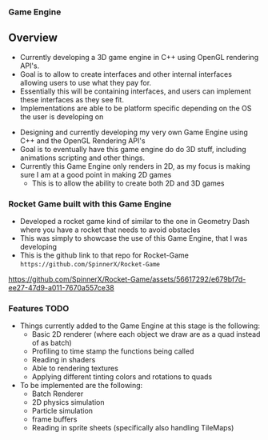 ### Game Engine

## Overview
- Currently developing a 3D game engine in C++ using OpenGL rendering API's.
- Goal is to allow to create interfaces and other internal interfaces allowing users to use what they pay for.
- Essentially this will be containing interfaces, and users can implement these interfaces as they see fit.
- Implementations are able to be platform specific depending on the OS the user is developing on

* Designing and currently developing my very own Game Engine using C++ and the OpenGL Rendering API's
* Goal is to eventually have this game engine do do 3D stuff, including animations scripting and other things.
* Currently this Game Engine only renders in 2D, as my focus is making sure I am at a good point in making 2D games
    * This is to allow the ability to create both 2D and 3D games

### Rocket Game built with this Game Engine
* Developed a rocket game kind of similar to the one in Geometry Dash where you have a rocket that needs to avoid obstacles
* This was simply to showcase the use of this Game Engine, that I was developing
* This is the github link to that repo for Rocket-Game `https://github.com/SpinnerX/Rocket-Game`

https://github.com/SpinnerX/Rocket-Game/assets/56617292/e679bf7d-ee27-47d9-a011-7670a557ce38

### Features TODO
* Things currently added to the Game Engine at this stage is the following:
    * Basic 2D renderer (where each object we draw are as a quad instead of as batch)
    * Profiling to time stamp the functions being called
    * Reading in shaders
    * Able to rendering textures
    * Applying different tinting colors and rotations to quads
* To be implemented are the following:
  * Batch Renderer
  * 2D physics simulation
  * Particle simulation
  * frame buffers
  * Reading in sprite sheets (specifically also handling TileMaps)
